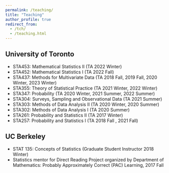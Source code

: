 ```yaml
---
permalink: /teaching/
title: "Teaching"
author_profile: true
redirect_from: 
  - /tch/
  - /teaching.html
---
```


University of Toronto
------
* STA453: Mathematical Statistics II (TA 2022 Winter)
* STA452: Mathematical Statistics I (TA 2022 Fall)
* STA437: Methods for Multivariate Data (TA 2018 Fall, 2019 Fall,  2020 Winter, 2023 Winter)
* STA355: Theory of Statistical Practice (TA 2021 Winter, 2022 Winter)
* STA347: Probability (TA 2020 Winter, 2021 Summer, 2022 Summer)
* STA304: Surveys, Sampling and Observational Data (TA 2021 Summer)
* STA303: Methods of Data Analysis II (TA 2020 Winter, 2020 Summer)
* STA302: Methods of Data Analysis I (TA 2020 Summer)
* STA261: Probability and Statistics II (TA 2017 Winter)
* STA257: Probability and Statistics I (TA 2018 Fall , 2021 Fall)

UC Berkeley
------
* STAT 135: Concepts of Statistics (Graduate Student Instructor 2018 Winter)
* Statistics mentor for Direct Reading Project organized by Department of Mathematics: Probably Approximately Correct (PAC) Learning, 2017 Fall   
  
